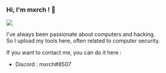 ### Hi, I'm mxrch ! 👋

<img src="https://github-readme-stats.vercel.app/api?username=mxrch&show_icons=true&hide_border=true&theme=radical" />

I've always been passionate about computers and hacking.\
So I upload my tools here, often related to computer security.

If you want to contact me, you can do it here :
- Discord : mxrch#8507
